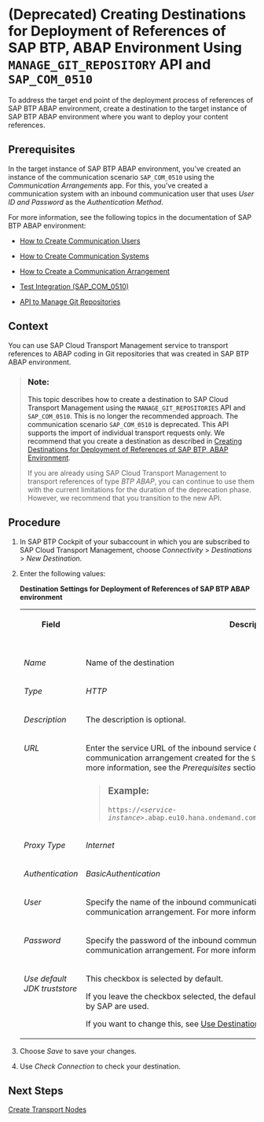 <!-- loio14c6bcdca5ed4065a6789f1e063340fb -->

# \(Deprecated\) Creating Destinations for Deployment of References of SAP BTP, ABAP Environment Using `MANAGE_GIT_REPOSITORY` API and `SAP_COM_0510`

To address the target end point of the deployment process of references of SAP BTP ABAP environment, create a destination to the target instance of SAP BTP ABAP environment where you want to deploy your content references.



<a name="loio14c6bcdca5ed4065a6789f1e063340fb__prereq_cmy_vrc_pwb"/>

## Prerequisites

In the target instance of SAP BTP ABAP environment, you've created an instance of the communication scenario `SAP_COM_0510` using the *Communication Arrangements* app. For this, you've created a communication system with an inbound communication user that uses *User ID and Password* as the *Authentication Method*.

For more information, see the following topics in the documentation of SAP BTP ABAP environment:

-   [How to Create Communication Users](https://help.sap.com/docs/BTP/65de2977205c403bbc107264b8eccf4b/0377adea0401467f939827242c1f4014.html?locale=en-US)
-   [How to Create Communication Systems](https://help.sap.com/docs/BTP/65de2977205c403bbc107264b8eccf4b/c2234acd55774ebcbedb66744199273e.html?locale=en-US)
-   [How to Create a Communication Arrangement](https://help.sap.com/docs/BTP/65de2977205c403bbc107264b8eccf4b/a0771f6765f54e1c8193ad8582a32edb.html?locale=en-US)

-   [Test Integration \(SAP\_COM\_0510\)](https://help.sap.com/docs/BTP/65de2977205c403bbc107264b8eccf4b/b04a9ae412894725a2fc539bfb1ca055.html?locale=en-US&)

-   [API to Manage Git Repositories](https://help.sap.com/docs/BTP/65de2977205c403bbc107264b8eccf4b/c45f01f6589f4eefafc34d3ad71e6eb5.html?locale=en-US)




<a name="loio14c6bcdca5ed4065a6789f1e063340fb__context_wl5_nn4_4wb"/>

## Context

You can use SAP Cloud Transport Management service to transport references to ABAP coding in Git repositories that was created in SAP BTP ABAP environment.

> ### Note:  
> This topic describes how to create a destination to SAP Cloud Transport Management using the `MANAGE_GIT_REPOSITORIES` API and `SAP_COM_0510`. This is no longer the recommended approach. The communication scenario `SAP_COM_0510` is deprecated. This API supports the import of individual transport requests only. We recommend that you create a destination as described in [Creating Destinations for Deployment of References of SAP BTP, ABAP Environment](creating-destinations-for-deployment-of-references-of-sap-btp-abap-environment-3014453.md).
> 
> If you are already using SAP Cloud Transport Management to transport references of type *BTP ABAP*, you can continue to use them with the current limitations for the duration of the deprecation phase. However, we recommend that you transition to the new API.



<a name="loio14c6bcdca5ed4065a6789f1e063340fb__steps_r53_5rs_gwb"/>

## Procedure

1.  In SAP BTP Cockpit of your subaccount in which you are subscribed to SAP Cloud Transport Management, choose *Connectivity* \> *Destinations* \> *New Destination*.

2.  Enter the following values:

    **Destination Settings for Deployment of References of SAP BTP ABAP environment**


    <table>
    <tr>
    <th valign="top">

    Field
    
    </th>
    <th valign="top">

    Description
    
    </th>
    <th valign="top">

    More Information
    
    </th>
    </tr>
    <tr>
    <td valign="top">
    
    *Name*
    
    </td>
    <td valign="top">
    
    Name of the destination
    
    </td>
    <td valign="top" rowspan="9">
    
    [Using the Destinations Editor in the Cockpit](https://help.sap.com/docs/CP_CONNECTIVITY/cca91383641e40ffbe03bdc78f00f681/565fdb3dd19d4cda80864341dc5a0451.html)
    
    </td>
    </tr>
    <tr>
    <td valign="top">
    
    *Type*
    
    </td>
    <td valign="top">
    
    *HTTP*
    
    </td>
    </tr>
    <tr>
    <td valign="top">
    
    *Description*
    
    </td>
    <td valign="top">
    
    The description is optional.
    
    </td>
    </tr>
    <tr>
    <td valign="top">
    
    *URL*
    
    </td>
    <td valign="top">
    
    Enter the service URL of the inbound service *Git Repository - Manage* from the communication arrangement created for the `SAP_COM_0510` communication scenario. For more information, see the *Prerequisites* section.

    > ### Example:  
    > <code>https://<i class="varname">&lt;service-instance&gt;</i>.abap.eu10.hana.ondemand.com/sap/opu/odata/sap/MANAGE_GIT_REPOSITORY</code>


    
    </td>
    </tr>
    <tr>
    <td valign="top">
    
    *Proxy Type*
    
    </td>
    <td valign="top">
    
    *Internet*
    
    </td>
    </tr>
    <tr>
    <td valign="top">
    
    *Authentication*
    
    </td>
    <td valign="top">
    
    *BasicAuthentication* 
    
    </td>
    </tr>
    <tr>
    <td valign="top">
    
    *User*
    
    </td>
    <td valign="top">
    
    Specify the name of the inbound communication user used for the `SAP_COM_0510` communication arrangement. For more information, see the *Prerequisites* section.
    
    </td>
    </tr>
    <tr>
    <td valign="top">
    
    *Password*
    
    </td>
    <td valign="top">
    
    Specify the password of the inbound communication user used for the `SAP_COM_0510` communication arrangement. For more information, see the *Prerequisites* section.
    
    </td>
    </tr>
    <tr>
    <td valign="top">
    
    *Use default JDK truststore*
    
    </td>
    <td valign="top">
    
    This checkbox is selected by default.

    If you leave the checkbox selected, the default JDK truststore with certificates provided by SAP are used.

    If you want to change this, see [Use Destination Certificates \(Cockpit\)](https://help.sap.com/docs/CP_CONNECTIVITY/b865ed651e414196b39f8922db2122c7/d3dfd5052fb14a15aad87ebcdb2f23e2.html).
    
    </td>
    </tr>
    </table>
    
3.  Choose *Save* to save your changes.

4.  Use *Check Connection* to check your destination.




<a name="loio14c6bcdca5ed4065a6789f1e063340fb__postreq_kht_jts_gwb"/>

## Next Steps

[Create Transport Nodes](create-transport-nodes-f71a4d5.md)

